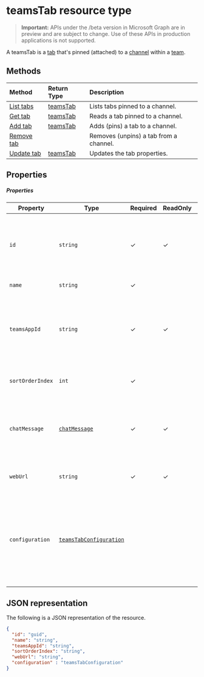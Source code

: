 # teamsTab resource type

> **Important:** APIs under the /beta version in Microsoft Graph are in preview and are subject to change. Use of these APIs in production applications is not supported.

A teamsTab is a [tab](../resources/teamsTab.md) that's pinned (attached) to a [channel](channel.md) within a [team](team.md). 

## Methods

| Method       | Return Type  |Description|
|:---------------|:--------|:----------|
|[List tabs](../api/channels_tabs_list.md) | [teamsTab](teamsTab.md) | Lists tabs pinned to a channel.|
|[Get tab](../api/channels_tabs_get.md) | [teamsTab](teamsTab.md) | Reads a tab pinned to a channel.|
|[Add tab](../api/channels_tabs_add.md) | [teamsTab](teamsTab.md) | Adds (pins) a tab to a channel.|
|[Remove tab](../api/channels_tabs_delete.md) | | Removes (unpins) a tab from a channel.|
|[Update tab](../api/channels_tabs_update.md) | [teamsTab](teamsTab.md) | Updates the tab properties.|


## Properties

##### Properties

|Property|Type|Required|ReadOnly|Description|
|-|-|-|-|-|
|  `id`              |   `string`                  |✓|✓|  Identifier that uniquely identifies a specific instance of a channel tab     |
|  `name`            |   `string`                  |✓| |  Name of the tab     |
|  `teamsAppId`           |   `string`                  |✓|✓|  App definition identifier of the tab. This value cannot be changed after tab creation.     |
|  `sortOrderIndex`  |   `int`                     |✓| |  Index of the order used for sorting tabs     |
|  `chatMessage`   |   [`chatMessage`](chatmessage.md)                  |✓|✓|  The chat message associated with the tab. This is a navigation property.     |
|  `webUrl`          |   `string`                  |✓|✓|  Deep link url of the tab instance     |
|  `configuration`        |   [`teamsTabConfiguration`](teamsTabConfiguration.md) ||  |  Container for custom settings applied to a tab. The tab is considered configured only once this property is set.     |

## JSON representation

The following is a JSON representation of the resource.


<!-- {
  "blockType": "resource",
  "@odata.type": "microsoft.graph.teamsTab"
}-->

```json
{  
  "id": "guid",
  "name": "string",
  "teamsAppId": "string",
  "sortOrderIndex": "string",
  "webUrl": "string",
  "configuration" : "teamsTabConfiguration"
}

```

<!-- uuid: 8fcb5dbc-d5aa-4681-8e31-b001d5168d79
2015-10-25 14:57:30 UTC -->
<!-- {
  "type": "#page.annotation",
  "description": "teamsTab resource",
  "keywords": "",
  "section": "documentation",
  "tocPath": ""
}-->
